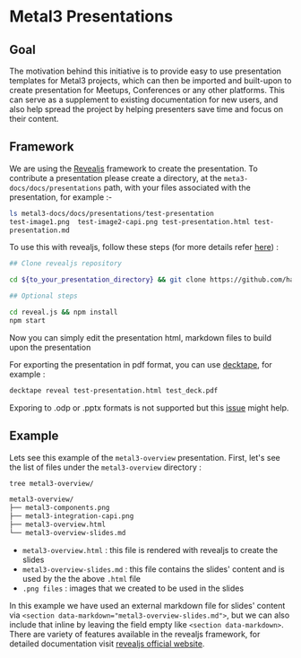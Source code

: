 # Metal3 Presentations

## Goal

The motivation behind this initiative is to provide easy to use presentation
templates for Metal3 projects, which can then be imported and built-upon to
create presentation for Meetups, Conferences or any other platforms. This can
serve as a supplement to existing documentation for new users, and also help
spread the project by helping presenters save time and focus on their content.

## Framework

We are using the [Revealjs](https://revealjs.com/) framework to create the
presentation. To contribute a presentation please create a directory, at the
`meta3-docs/docs/presentations` path, with your files associated with the
presentation, for example :-

```bash
ls metal3-docs/docs/presentations/test-presentation
test-image1.png  test-image2-capi.png test-presentation.html test-
presentation.md
```

To use this with revealjs, follow these steps (for more details refer
  [here](https://revealjs.com/installation/#full-setup)) :

```bash
## Clone revealjs repository

cd ${to_your_presentation_directory} && git clone https://github.com/hakimel/reveal.js.git

## Optional steps

cd reveal.js && npm install
npm start
```

Now you can simply edit the presentation html, markdown files to build upon the
presentation

For exporting the presentation in pdf format, you can use
[decktape](https://github.com/astefanutti/decktape#install), for example :

```bash
decktape reveal test-presentation.html test_deck.pdf
```

Exporing to .odp or .pptx formats is not supported but
this [issue](https://github.com/hakimel/reveal.js/issues/1702) might help.

## Example

Lets see this example of the `metal3-overview` presentation.
First, let's see the list of files under the `metal3-overview` directory :

```diff
tree metal3-overview/

metal3-overview/
├── metal3-components.png
├── metal3-integration-capi.png
├── metal3-overview.html
└── metal3-overview-slides.md
```

* `metal3-overview.html` : this file is rendered with revealjs to create the slides
* `metal3-overview-slides.md` : this file contains the slides' content and is used by the the above `.html` file
* `.png files` : images that we created to be used in the slides

In this example we have used an external markdown file for slides' content via
`<section data-markdown="metal3-overview-slides.md">`, but we can also include
that inline by leaving the field empty like `<section data-markdown>`.
There are variety of features available in the revealjs framework, for detailed
documentation visit [revealjs official website](https://revealjs.com/).
